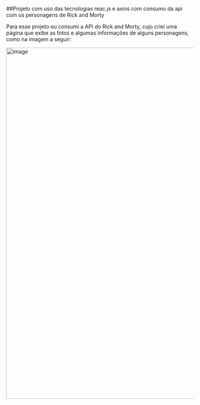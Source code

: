 ##Projeto com uso das tecnologias reac.js e axios com consumo da api com os personagens de Rick and Morty

Para esse projeto eu consumi a API do Rick and Morty, cujo criei uma página que exibe as fotos e algumas informações de alguns personagens, como na imagem a seguir:

<img width="941" alt="image" src="https://github.com/user-attachments/assets/3bad8901-15d3-4fad-8f2d-386bc36e1738" />
